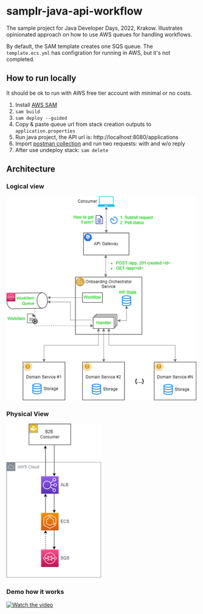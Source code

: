 # samplr-java-api-workflow

The sample project for Java Developer Days, 2022, Krakow.
Illustrates opinionated approach on how to use AWS queues for handling workflows.

By default, the SAM template creates one SQS queue. The `template.ecs.yml` has configration 
for running in AWS, but it's not completed.

## How to run locally
It should be ok to run with AWS free tier account with minimal or no costs. 

1. Install [AWS SAM](https://docs.aws.amazon.com/serverless-application-model/latest/developerguide/serverless-sam-cli-install.html)
1. `sam build`
1. `sam deploy --guided`
1. Copy & paste queue url from stack creation outputs to `application.properties`
1. Run java project, the API url is:  http://localhost:8080/applications  
1. Import [postman collection](java-api-workflow.postman_collection.json) and run two requests: with and w/o reply
1. After use undeploy stack: `sam delete`

## Architecture
### Logical view
<img src="logical-view.png" hight="800" width="500">

### Physical View
<img src="physical-view.png" hight="350" width="250">


### Demo how it works
[![Watch the video](https://img.youtube.com/vi/dKJjFuTQE8I/maxresdefault.jpg)](https://youtu.be/dKJjFuTQE8I)
